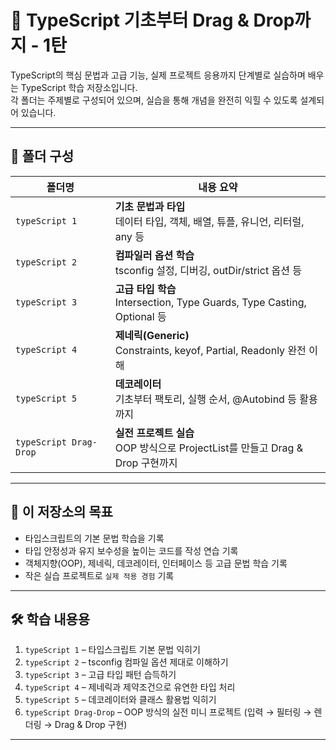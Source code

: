 # 📘 TypeScript 기초부터 Drag & Drop까지 - 1탄

TypeScript의 핵심 문법과 고급 기능, 실제 프로젝트 응용까지 단계별로 실습하며 배우는 TypeScript 학습 저장소입니다.  
각 폴더는 주제별로 구성되어 있으며, 실습을 통해 개념을 완전히 익힐 수 있도록 설계되어 있습니다.

---

## 📁 폴더 구성

| 폴더명                     | 내용 요약                                                                 |
|--------------------------|--------------------------------------------------------------------------|
| `typeScript 1`           | **기초 문법과 타입**<br/>데이터 타입, 객체, 배열, 튜플, 유니언, 리터럴, any 등 |
| `typeScript 2`           | **컴파일러 옵션 학습**<br/>tsconfig 설정, 디버깅, outDir/strict 옵션 등        |
| `typeScript 3`           | **고급 타입 학습**<br/>Intersection, Type Guards, Type Casting, Optional 등 |
| `typeScript 4`           | **제네릭(Generic)**<br/>Constraints, keyof, Partial, Readonly 완전 이해        |
| `typeScript 5`           | **데코레이터**<br/>기초부터 팩토리, 실행 순서, @Autobind 등 활용까지         |
| `typeScript Drag-Drop`   | **실전 프로젝트 실습**<br/>OOP 방식으로 ProjectList를 만들고 Drag & Drop 구현까지 |

---

## 🧠 이 저장소의 목표

- 타입스크립트의 기본 문법 학습을 기록  
- 타입 안정성과 유지 보수성을 높이는 코드를 작성 연습 기록 
- 객체지향(OOP), 제네릭, 데코레이터, 인터페이스 등 고급 문법 학습 기록
- 작은 실습 프로젝트로 `실제 적용 경험` 기록

---

## 🛠 학습 내용용

1. `typeScript 1` – 타입스크립트 기본 문법 익히기  
2. `typeScript 2` – tsconfig 컴파일 옵션 제대로 이해하기  
3. `typeScript 3` – 고급 타입 패턴 습득하기  
4. `typeScript 4` – 제네릭과 제약조건으로 유연한 타입 처리  
5. `typeScript 5` – 데코레이터와 클래스 활용법 익히기  
6. `typeScript Drag-Drop` – OOP 방식의 실전 미니 프로젝트 (입력 → 필터링 → 렌더링 → Drag & Drop 구현)

---
